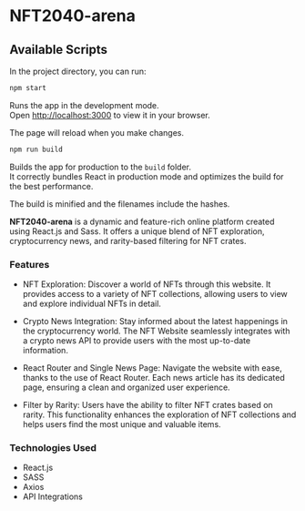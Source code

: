 # NFT2040-arena

## Available Scripts

In the project directory, you can run:

```bash
npm start
```

Runs the app in the development mode.\
Open [http://localhost:3000](http://localhost:3000) to view it in your browser.

The page will reload when you make changes.

```bash
npm run build
```

Builds the app for production to the `build` folder.\
It correctly bundles React in production mode and optimizes the build for the best performance.

The build is minified and the filenames include the hashes.

**NFT2040-arena** is a dynamic and feature-rich online platform created using React.js and Sass. It offers a unique blend of NFT exploration, cryptocurrency news, and rarity-based filtering for NFT crates.

### Features

- NFT Exploration: Discover a world of NFTs through this website. It provides access to a variety of NFT collections, allowing users to view and explore individual NFTs in detail.

- Crypto News Integration: Stay informed about the latest happenings in the cryptocurrency world. The NFT Website seamlessly integrates with a crypto news API to provide users with the most up-to-date information.

- React Router and Single News Page: Navigate the website with ease, thanks to the use of React Router. Each news article has its dedicated page, ensuring a clean and organized user experience.

- Filter by Rarity: Users have the ability to filter NFT crates based on rarity. This functionality enhances the exploration of NFT collections and helps users find the most unique and valuable items.

### Technologies Used

- React.js
- SASS
- Axios
- API Integrations
